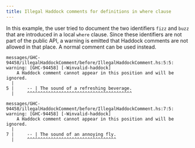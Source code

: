 ```yaml
---
title: Illegal Haddock comments for definitions in where clause
---
```


In this example, the user tried to document the two identifiers `fizz` and `buzz` that are introduced in a local `where` clause.
Since these identifiers are not part of the public API, a warning is emitted that Haddock comments are not allowed in that place.
A normal comment can be used instead.

```
messages/GHC-94458/illegalHaddockComment/before/IllegalHaddockComment.hs:5:5: warning: [GHC-94458] [-Winvalid-haddock]
    A Haddock comment cannot appear in this position and will be ignored.
  |
5 |     -- | The sound of a refreshing beverage.
  |     ^^^^^^^^^^^^^^^^^^^^^^^^^^^^^^^^^^^^^^^^

messages/GHC-94458/illegalHaddockComment/before/IllegalHaddockComment.hs:7:5: warning: [GHC-94458] [-Winvalid-haddock]
    A Haddock comment cannot appear in this position and will be ignored.
  |
7 |     -- | The sound of an annoying fly.
  |     ^^^^^^^^^^^^^^^^^^^^^^^^^^^^^^^^^^
```
